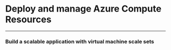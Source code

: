 # Deploy and manage Azure Compute Resources

___


### Build a scalable application with virtual machine scale sets

